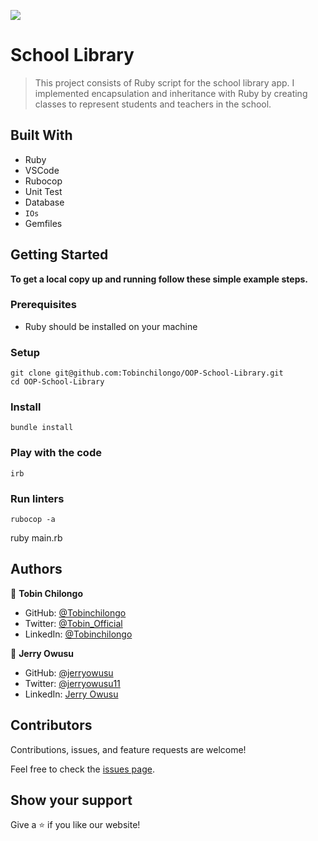 ![](https://img.shields.io/badge/Microverse-blueviolet)

# School Library

>This project consists of Ruby script for the school library app. I implemented encapsulation and inheritance with Ruby by creating classes to represent students and teachers in the school.


## Built With

- Ruby
- VSCode
- Rubocop
- Unit Test
- Database
- `IOs`
- Gemfiles

## Getting Started

**To get a local copy up and running follow these simple example steps.**

### Prerequisites
- Ruby should be installed on your machine

### Setup
```
git clone git@github.com:Tobinchilongo/OOP-School-Library.git
cd OOP-School-Library
```
### Install
```
bundle install
```

### Play with the code
```
irb
```

### Run linters
```
rubocop -a

```
ruby main.rb


## Authors

👤 **Tobin Chilongo**

- GitHub: [@Tobinchilongo](https://github.com/Tobinchilongo)
- Twitter: [@Tobin_Official](https://twitter.com/Tobin_Official)
- LinkedIn: [@Tobinchilongo](https://www.linkedin.com/in/tobin-chilongo-a6736415a/)

👤 **Jerry Owusu**

- GitHub: [@jerryowusu](https://github.com/jerryowusu)
- Twitter: [@jerryowusu11](https://twitter.com/jerryowusu11)
- LinkedIn: [Jerry Owusu](https://www.linkedin.com/in/jerry-owusu/)

## Contributors

Contributions, issues, and feature requests are welcome!

Feel free to check the [issues page](https://github.com/mirouhml/Clinic-Database/issues).

## Show your support

Give a ⭐️ if you like our website!
